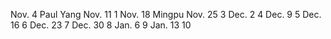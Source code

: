 Nov.    4   Paul Yang
Nov.   11   1
Nov.   18   Mingpu
Nov.   25   3
Dec.    2   4
Dec.    9   5
Dec.   16   6
Dec.   23   7
Dec.   30   8
Jan.    6   9
Jan.   13   10
